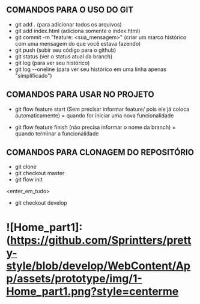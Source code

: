 ## COMANDOS PARA O USO DO GIT
 - git add . (para adicionar todos os arquivos)
 - git add index.html (adiciona somente o index.html)
 - git commit -m "feature: <sua_mensagem>" (criar um marco histórico com uma mensagem do que você estava fazendo)
 - git push (subir seu código para o github)
 - git status (ver o status atual da branch)
 - git log (para ver seu histórico)
 - git log --oneline (para ver seu histórico em uma linha apenas "simplificado")

## COMANDOS PARA USAR NO PROJETO

 - git flow feature start <nome-da-branch> (Sem precisar informar feature/ pois ele já coloca automaticamente) = quando for iniciar uma nova funcionalidade

 - git flow feature finish (nào precisa informar o nome da branch) = quando terminar a funcionalidade

## COMANDOS PARA CLONAGEM DO REPOSITÓRIO

 - git clone <link>
 - git checkout master
 - git flow init

<enter_em_tudo>

 - git checkout develop
 
 # ![Home_part1]:(https://github.com/Sprintters/pretty-style/blob/develop/WebContent/App/assets/prototype/img/1-Home_part1.png?style=centerme

